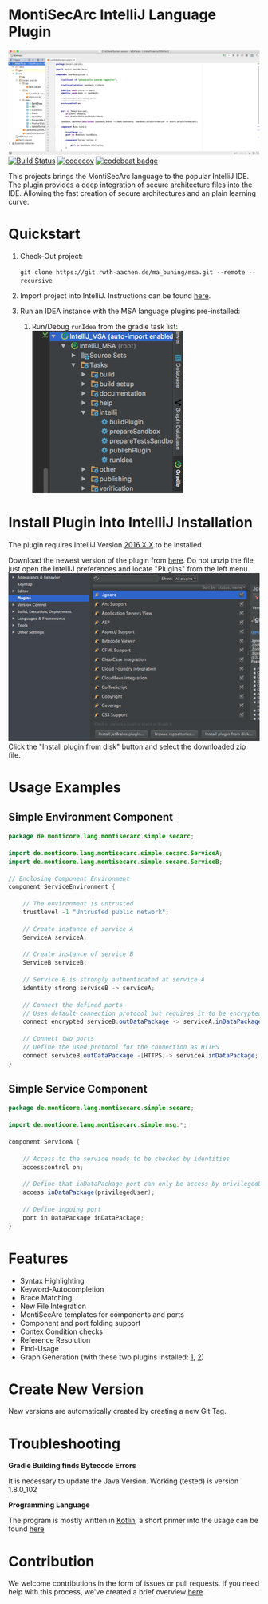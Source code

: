 # MontiSecArc IntelliJ Language Plugin
![Bildschirmfoto_2016-11-11_um_09.27.00](/resources/img/Bildschirmfoto_2016-11-11_um_09.27.00.png)
[![Build Status](https://travis-ci.org/MontiSecArc/intellij_msa_language_plugin.svg?branch=master)](https://travis-ci.org/MontiSecArc/intellij_msa_language_plugin) [![codecov](https://codecov.io/gh/MontiSecArc/intellij_msa_language_plugin/branch/master/graph/badge.svg)](https://codecov.io/gh/MontiSecArc/intellij_msa_language_plugin) [![codebeat badge](https://codebeat.co/badges/cae2c7ee-972d-4e83-bc15-3ffc35d820ec)](https://codebeat.co/projects/github-com-montisecarc-intellij_msa_language_plugin-master)


This projects brings the MontiSecArc language to the popular IntelliJ IDE. The plugin provides a deep integration of secure architecture files into the IDE. Allowing the fast creation of secure architectures and an plain learning curve.

# Quickstart
1. Check-Out project:

    `git clone https://git.rwth-aachen.de/ma_buning/msa.git --remote --recursive`
2. Import project into IntelliJ. Instructions can be found [here](https://www.jetbrains.com/help/idea/2016.3/importing-project-from-gradle-model.html).
3. Run an IDEA instance with the MSA language plugins pre-installed:
    1. Run/Debug `runIdea` from the gradle task list:
    ![Bildschirmfoto_2017-01-10_um_18.28.47](/resources/img/Bildschirmfoto_2017-01-10_um_18.28.47.png)

# Install Plugin into IntelliJ Installation
The plugin requires IntelliJ Version [2016.X.X](https://www.jetbrains.com/idea/download/) to be installed.

Download the newest version of the plugin from [here](https://github.com/MontiSecArc/intellij_msa_language_plugin/releases/latest). Do not unzip the file, just open the IntelliJ preferences and locate "Plugins" from the left menu.
![Bildschirmfoto_2016-11-11_um_09.38.51](/resources/img/Bildschirmfoto_2016-11-11_um_09.38.51.png)
Click the "Install plugin from disk" button and select the downloaded zip file.

# Usage Examples
## Simple Environment Component
```java
package de.monticore.lang.montisecarc.simple.secarc;

import de.monticore.lang.montisecarc.simple.secarc.ServiceA;
import de.monticore.lang.montisecarc.simple.secarc.ServiceB;

// Enclosing Component Environment
component ServiceEnvironment {

    // The environment is untrusted
    trustlevel -1 "Untrusted public network";
    
    // Create instance of service A
    ServiceA serviceA;
    
    // Create instance of service B
    ServiceB serviceB;
    
    // Service B is strongly authenticated at service A
    identity strong serviceB -> serviceA;
    
    // Connect the defined ports
    // Uses default connection protocol but requires it to be encrypted
    connect encrypted serviceB.outDataPackage -> serviceA.inDataPackage;
    
    // Connect two ports
    // Define the used protocol for the connection as HTTPS
    connect serviceB.outDataPackage -[HTTPS]-> serviceA.inDataPackage;
}
```
## Simple Service Component
```java
package de.monticore.lang.montisecarc.simple.secarc;

import de.monticore.lang.montisecarc.simple.msg.*;

component ServiceA {

    // Access to the service needs to be checked by identities
    accesscontrol on;
    
    // Define that inDataPackage port can only be access by privilegedUser
    access inDataPackage(privilegedUser);
    
    // Define ingoing port
    port in DataPackage inDataPackage;
}
```

# Features
- Syntax Highlighting
- Keyword-Autocompletion
- Brace Matching
- New File Integration
- MontiSecArc templates for components and ports
- Component and port folding support
- Contex Condition checks
- Reference Resolution
- Find-Usage
- Graph Generation (with these two plugins installed: [1](https://github.com/MontiSecArc/graphdatabase/releases/latest), [2](https://plugins.jetbrains.com/idea/plugin/8087-graph-database-support))

# Create New Version
New versions are automatically created by creating a new Git Tag.

# Troubleshooting

**Gradle Building finds Bytecode Errors**

It is necessary to update the Java Version. Working (tested) is version 1.8.0_102

**Programming Language**

The program is mostly written in [Kotlin](kotlinlang.org), a short primer into the usage can be found [here](https://kotlinlang.org/docs/reference/)

# Contribution
We welcome contributions in the form of issues or pull requests. If you need help with this process, we've created a brief overview [here](https://github.com/MontiSecArc/intellij_msa_language_plugin/blob/master/CONTRIBUTING.md).
